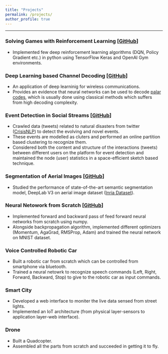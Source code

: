 ```yaml
---
title: "Projects"
permalink: /projects/
author_profile: true
---
```

<hr> 

### Solving Games with Reinforcement Learning [[GitHub](https://github.com/DheerajRacha/Reinforcement-Learning)]

* Implemented few deep reinforcement learning algorithms (DQN, Policy Gradient etc.) in python using TensorFlow Keras and OpenAI Gym environments.<br>

### Deep Learning based Channel Decoding [[GitHub](https://github.com/DheerajRacha/On-Deep-Learning-Based-Channel-Decoding)]

* An application of deep learninig for wireless communications.
* Provides an evidence that neural networks can be used to decode [palar codes](https://en.wikipedia.org/wiki/Polar_code_(coding_theory)), which is usually done using classical methods which suffers from high decoding complexity.

### Event Detection in Social Streams [[GitHub](https://github.com/DheerajRacha/Event-Detection)]

* Crawled data (tweets) related to natural disasters from twitter ([CrisisNLP](https://crisisnlp.qcri.org/crisismmd)) to detect the evolving and novel events.
* These events are modelled as cluters and performed an online partition based clustering to recognize them.
* Considered both the content and structure of the interactions (tweets) between different users on the platform for event detection and maintained the node (user) statistics in a space-efficient sketch based technique.

### Segmentation of Aerial Images [[GitHub](https://github.com/DheerajRacha/Image-Segmentation)]
* Studied the performance of state-of-the-art semantic segmentation model, DeepLab V3 on aerial image dataset ([Inria Dataset](https://project.inria.fr/aerialimagelabeling/)).

### Neural Netowork from Scratch [[GitHub](https://github.com/DheerajRacha/NeuralNets_Numpy)]
* Implemented forward and backward pass of feed forward neural networks from scratch using numpy.
* Alongside backpropagation algorithm, implemented different optimizers (Momentum, AgaGrad, RMSProp, Adam) and trained the neural network on MNIST dataset.

### Voice Controlled Robotic Car
* Built a robotic car from scratch which can be controlled from smartphone via bluetooth.
* Trained a neural netowrk to recognize speech commands (Left, Right, Forward, Backward, Stop) to give to the robotic car as input commands.

### Smart City
* Developed a web interface to moniter the live data sensed from street lights.
* Implemented an IoT architecture (from physical layer-sensors to application layer-web interface).

### Drone
* Built a Quadcopter.
* Assembled all the parts from scratch and succeeded in getting it to fly.
